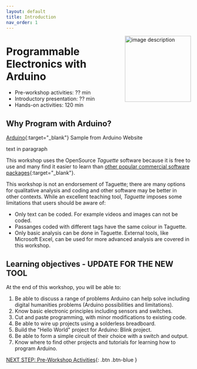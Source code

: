 ```yaml
---
layout: default
title: Introduction 
nav_order: 1
---
```

<img src="WORKSHOP-LOGO-HERE.png" alt="image description" style="float:right;width:180px;"> 

# Programmable Electronics with Arduino

- Pre-workshop activities: ?? min 
- Introductory presentation: ?? min
- Hands-on activities: 120 min

## Why Program with Arduino? 

[Arduino](https://TOOL-URL-HERE.org/){:target="_blank"} Sample from Arduino Website

text in paragraph

This workshop uses the OpenSource _Taguette_ software because it is free to use and many find it easier to learn than [other popular commercial software packages](https://en.wikipedia.org/wiki/Computer-assisted_qualitative_data_analysis_software){:target="_blank"}. 

This workshop is not an endorsement of Taguette; there are many options for qualitative analysis and coding and other software may be better in other contexts. While an excellent teaching tool, _Taguette_ imposes some limitations that users should be aware of:

- Only text can be coded. For example videos and images can not be coded.
- Passanges coded with different tags have the same colour in Taguette. 
- Only basic analysis can be done in Taguette. External tools, like Microsoft Excel, can be used for more advanced analysis are covered in this workshop.

## Learning objectives - UPDATE FOR THE NEW TOOL

At the end of this workshop, you will be able to:

1. Be able to discuss a range of problems Arduino can help solve including digital humanities problems (Arduino possibilities and limitations).
2. Know basic electronic principles including sensors and switches.
3. Cut and paste programming, with minor modifications to existing code.
4. Be able to wire up projects using a solderless breadboard.
5. Build the "Hello World" project for Arduino: Blink project.
6. Be able to form a simple circuit of their choice with a switch and output.
7. Know where to find other projects and tutorials for learning how to program Arduino.
 
[NEXT STEP: Pre-Workshop Activities](pre-workshop.html){: .btn .btn-blue }
